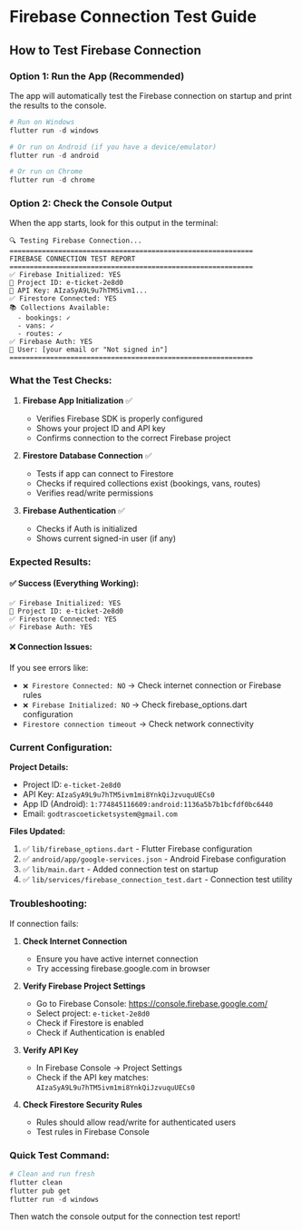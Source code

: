 # Firebase Connection Test Guide

## How to Test Firebase Connection

### Option 1: Run the App (Recommended)
The app will automatically test the Firebase connection on startup and print the results to the console.

```powershell
# Run on Windows
flutter run -d windows

# Or run on Android (if you have a device/emulator)
flutter run -d android

# Or run on Chrome
flutter run -d chrome
```

### Option 2: Check the Console Output
When the app starts, look for this output in the terminal:

```
🔍 Testing Firebase Connection...
============================================================
FIREBASE CONNECTION TEST REPORT
============================================================
✅ Firebase Initialized: YES
📱 Project ID: e-ticket-2e8d0
🔑 API Key: AIzaSyA9L9u7hTM5ivm1...
✅ Firestore Connected: YES
📚 Collections Available:
  - bookings: ✓
  - vans: ✓
  - routes: ✓
✅ Firebase Auth: YES
👤 User: [your email or "Not signed in"]
============================================================
```

### What the Test Checks:

1. **Firebase App Initialization** ✅
   - Verifies Firebase SDK is properly configured
   - Shows your project ID and API key
   - Confirms connection to the correct Firebase project

2. **Firestore Database Connection** ✅
   - Tests if app can connect to Firestore
   - Checks if required collections exist (bookings, vans, routes)
   - Verifies read/write permissions

3. **Firebase Authentication** ✅
   - Checks if Auth is initialized
   - Shows current signed-in user (if any)

### Expected Results:

#### ✅ Success (Everything Working):
```
✅ Firebase Initialized: YES
📱 Project ID: e-ticket-2e8d0
✅ Firestore Connected: YES
✅ Firebase Auth: YES
```

#### ❌ Connection Issues:
If you see errors like:
- `❌ Firestore Connected: NO` → Check internet connection or Firebase rules
- `❌ Firebase Initialized: NO` → Check firebase_options.dart configuration
- `Firestore connection timeout` → Check network connectivity

### Current Configuration:

**Project Details:**
- Project ID: `e-ticket-2e8d0`
- API Key: `AIzaSyA9L9u7hTM5ivm1mi8YnkQiJzvuquUECs0`
- App ID (Android): `1:774845116609:android:1136a5b7b1bcfdf0bc6440`
- Email: `godtrascoeticketsystem@gmail.com`

**Files Updated:**
1. ✅ `lib/firebase_options.dart` - Flutter Firebase configuration
2. ✅ `android/app/google-services.json` - Android Firebase configuration
3. ✅ `lib/main.dart` - Added connection test on startup
4. ✅ `lib/services/firebase_connection_test.dart` - Connection test utility

### Troubleshooting:

If connection fails:

1. **Check Internet Connection**
   - Ensure you have active internet connection
   - Try accessing firebase.google.com in browser

2. **Verify Firebase Project Settings**
   - Go to Firebase Console: https://console.firebase.google.com/
   - Select project: `e-ticket-2e8d0`
   - Check if Firestore is enabled
   - Check if Authentication is enabled

3. **Verify API Key**
   - In Firebase Console → Project Settings
   - Check if the API key matches: `AIzaSyA9L9u7hTM5ivm1mi8YnkQiJzvuquUECs0`

4. **Check Firestore Security Rules**
   - Rules should allow read/write for authenticated users
   - Test rules in Firebase Console

### Quick Test Command:

```powershell
# Clean and run fresh
flutter clean
flutter pub get
flutter run -d windows
```

Then watch the console output for the connection test report!

